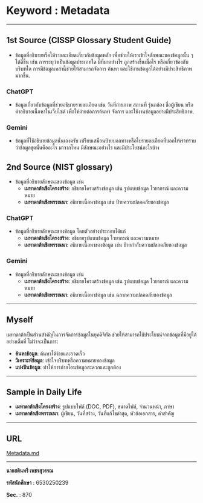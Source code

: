 #  Keyword : Metadata  

---

## 1st Source (CISSP Glossary Student Guide)
- ข้อมูลที่อธิบายหรือให้รายละเอียดเกี่ยวกับข้อมูลหลัก เพื่อช่วยให้เราเข้าใจลักษณะของข้อมูลนั้น ๆ ได้ดีขึ้น เช่น การระบุว่าเป็นข้อมูลประเภทใด มีที่มาอย่างไร ถูกสร้างขึ้นเมื่อไร หรือเกี่ยวข้องกับบริบทใด การมีข้อมูลเหล่านี้ช่วยให้สามารถจัดการ ค้นหา และใช้งานข้อมูลได้อย่างมีประสิทธิภาพมากขึ้น.

### ChatGPT  
- ข้อมูลเกี่ยวกับข้อมูลที่ช่วยอธิบายรายละเอียด เช่น วันที่ถ่ายภาพ สถานที่ รุ่นกล้อง ชื่อผู้เขียน หรือคำอธิบายเนื้อหาในเว็บไซต์ เพื่อให้ง่ายต่อการค้นหา จัดการ และใช้งานข้อมูลอย่างมีประสิทธิภาพ.  

### Gemini  
- ข้อมูลที่ใช้อธิบายข้อมูลนั่นเองครับ เปรียบเสมือนป้ายบอกทางหรือใบรายละเอียดที่บอกให้เราทราบว่าข้อมูลชุดนั้นคืออะไร มาจากไหน มีลักษณะอย่างไร และมีประโยชน์อะไรบ้าง

## 2nd Source (NIST glossary)  
- ข้อมูลที่อธิบายลักษณะของข้อมูล เช่น  
  - **เมทาดาต้าเชิงโครงสร้าง**: อธิบายโครงสร้างข้อมูล เช่น รูปแบบข้อมูล ไวยากรณ์ และความหมาย  
  - **เมทาดาต้าเชิงพรรณนา**: อธิบายเนื้อหาข้อมูล เช่น ป้ายความปลอดภัยของข้อมูล  

### ChatGPT
- ข้อมูลที่อธิบายลักษณะของข้อมูล โดยตัวอย่างประกอบได้แก่  
  - **เมทาดาต้าเชิงโครงสร้าง**: อธิบายรูปแบบข้อมูล ไวยากรณ์ และความหมาย  
  - **เมทาดาต้าเชิงพรรณนา**: อธิบายเนื้อหาของข้อมูล เช่น ป้ายกำกับความปลอดภัยของข้อมูล  

### Gemini 
- ข้อมูลที่อธิบายลักษณะของข้อมูล เช่น  
  - **เมทาดาต้าเชิงโครงสร้าง**: อธิบายโครงสร้างข้อมูล เช่น รูปแบบข้อมูล ไวยากรณ์ และความหมาย  
  - **เมทาดาต้าเชิงพรรณนา**: อธิบายเนื้อหาข้อมูล เช่น ฉลากความปลอดภัยของข้อมูล  

---

## Myself

เมทาดาต้าเป็นส่วนสำคัญในการจัดการข้อมูลในยุคดิจิทัล ช่วยให้สามารถใช้ประโยชน์จากข้อมูลที่มีอยู่ได้อย่างเต็มที่ ไม่ว่าจะเป็นการ:  
- **ค้นหาข้อมูล**: ค้นหาได้ง่ายและรวดเร็ว  
- **วิเคราะห์ข้อมูล**: เข้าใจบริบทหรือความหมายของข้อมูล  
- **แบ่งปันข้อมูล**: ทำให้การถ่ายโอนข้อมูลสะดวกและถูกต้อง  

---

## Sample in Daily Life

- **เมทาดาต้าเชิงโครงสร้าง**: รูปแบบไฟล์ (DOC, PDF), ขนาดไฟล์, จำนวนหน้า, ภาษา
- **เมทาดาต้าเชิงพรรณนา**: ผู้เขียน, วันที่สร้าง, วันที่แก้ไขล่าสุด, หัวข้อเอกสาร, คำสำคัญ

---

## URL
[Metadata.md](https://github.com/FairFairFairFair/FairFairFairFair.github.io/blob/b4ba94e3431b3ed01da74c54cce0430fd3ad8feb/metadata.md)

---

**นายสตินทรี เพชรสุวรรณ**

**รหัสนักศึกษา** : 6530250239

**Sec.** : 870
